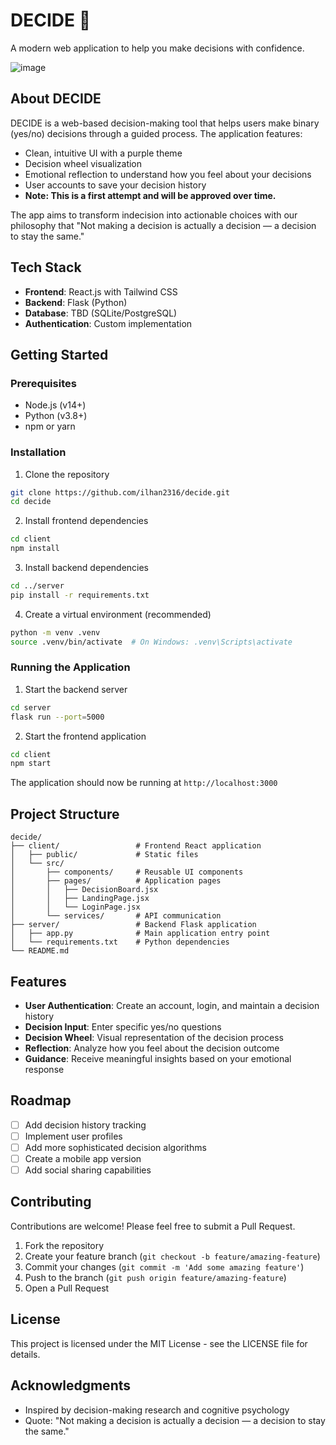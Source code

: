   # DECIDE 🐻

A modern web application to help you make decisions with confidence.

![image](https://github.com/user-attachments/assets/71349bcf-b484-49e3-bb5d-b4f33f435f81)

## About DECIDE

DECIDE is a web-based decision-making tool that helps users make binary (yes/no) decisions through a guided process. The application features:

- Clean, intuitive UI with a purple theme
- Decision wheel visualization
- Emotional reflection to understand how you feel about your decisions
- User accounts to save your decision history
- **Note: This is a first attempt and will be approved over time.**

The app aims to transform indecision into actionable choices with our philosophy that "Not making a decision is actually a decision — a decision to stay the same."

## Tech Stack

- **Frontend**: React.js with Tailwind CSS
- **Backend**: Flask (Python)
- **Database**: TBD (SQLite/PostgreSQL)
- **Authentication**: Custom implementation

## Getting Started

### Prerequisites

- Node.js (v14+)
- Python (v3.8+)
- npm or yarn

### Installation

1. Clone the repository
```bash
git clone https://github.com/ilhan2316/decide.git
cd decide
```

2. Install frontend dependencies
```bash
cd client
npm install
```

3. Install backend dependencies
```bash
cd ../server
pip install -r requirements.txt
```

4. Create a virtual environment (recommended)
```bash
python -m venv .venv
source .venv/bin/activate  # On Windows: .venv\Scripts\activate
```

### Running the Application

1. Start the backend server
```bash
cd server
flask run --port=5000
```

2. Start the frontend application
```bash
cd client
npm start
```

The application should now be running at `http://localhost:3000`

## Project Structure

```
decide/
├── client/                 # Frontend React application
│   ├── public/             # Static files
│   └── src/
│       ├── components/     # Reusable UI components
│       ├── pages/          # Application pages
│       │   ├── DecisionBoard.jsx
│       │   ├── LandingPage.jsx
│       │   └── LoginPage.jsx
│       └── services/       # API communication
├── server/                 # Backend Flask application
│   ├── app.py              # Main application entry point
│   └── requirements.txt    # Python dependencies
└── README.md
```

## Features

- **User Authentication**: Create an account, login, and maintain a decision history
- **Decision Input**: Enter specific yes/no questions
- **Decision Wheel**: Visual representation of the decision process
- **Reflection**: Analyze how you feel about the decision outcome
- **Guidance**: Receive meaningful insights based on your emotional response

## Roadmap

- [ ] Add decision history tracking
- [ ] Implement user profiles
- [ ] Add more sophisticated decision algorithms
- [ ] Create a mobile app version
- [ ] Add social sharing capabilities

## Contributing

Contributions are welcome! Please feel free to submit a Pull Request.

1. Fork the repository
2. Create your feature branch (`git checkout -b feature/amazing-feature`)
3. Commit your changes (`git commit -m 'Add some amazing feature'`)
4. Push to the branch (`git push origin feature/amazing-feature`)
5. Open a Pull Request

## License

This project is licensed under the MIT License - see the LICENSE file for details.

## Acknowledgments

- Inspired by decision-making research and cognitive psychology
- Quote: "Not making a decision is actually a decision — a decision to stay the same."
